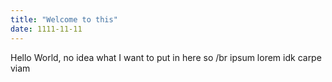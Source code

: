 ```yaml
---
title: "Welcome to this"
date: 1111-11-11
---
```



Hello World, no idea what I want to put in here so /br
ipsum lorem idk carpe viam
